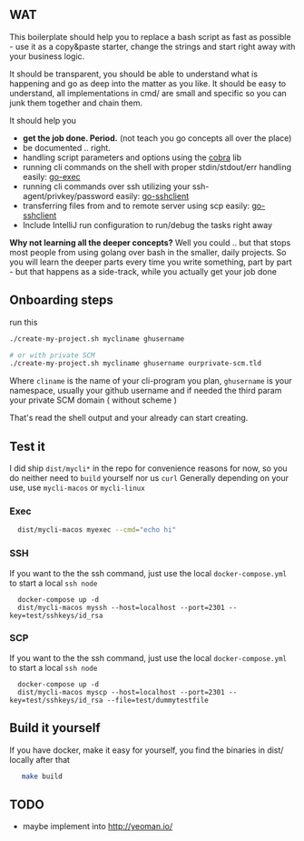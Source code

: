 ## WAT

This boilerplate should help you to replace a bash script as fast as possible - use it as a copy&paste starter, change the strings and start right away with your business logic.

It should be transparent, you should be able to understand what is happening and go as deep into the matter as you like.
It should be easy to understand, all implementations in cmd/ are small and specific so you can junk them together and chain them.

It should help you
 - **get the job done. Period.** (not teach you go concepts all over the place)
 - be documented .. right.
 - handling script parameters and options using the [cobra](https://github.com/spf13/cobra) lib
 - running cli commands on the shell with proper stdin/stdout/err handling easily: [go-exec](https://github.com/EugenMayer/go-exec)
 - running cli commands over ssh utilizing your ssh-agent/privkey/password easily: [go-sshclient](https://github.com/EugenMayer/go-sshclient)
 - transferring files from and to remote server using scp easily: [go-sshclient](https://github.com/EugenMayer/go-sshclient)
 - Include IntelliJ run configuration to run/debug the tasks right away
 

**Why not learning all the deeper concepts?**
Well you could .. but that stops most people from using golang over bash in the smaller, daily projects.
So you will learn the deeper parts every time you write something, part by part - but that happens as a side-track, while
you actually get your job done
 
## Onboarding steps

run this

```bash
./create-my-project.sh mycliname ghusername 

# or with private SCM
./create-my-project.sh mycliname ghusername ourprivate-scm.tld
```

Where `cliname` is the name of your cli-program you plan, `ghusername` is your namespace, usually your github username
and if needed the third param your private SCM domain ( without scheme )

That's read the shell output and your already can start creating.


## Test it

I did ship `dist/mycli*` in the repo for convenience reasons for now, so you do neither need to `build` yourself nor us `curl`
Generally depending on your use, use `mycli-macos` or `mycli-linux`

### Exec

```bash
  dist/mycli-macos myexec --cmd="echo hi"
```

### SSH
If you want to the the ssh command, just use the local `docker-compose.yml` to start a local `ssh node`

```
  docker-compose up -d
  dist/mycli-macos myssh --host=localhost --port=2301 --key=test/sshkeys/id_rsa
```

### SCP
If you want to the the ssh command, just use the local `docker-compose.yml` to start a local `ssh node`

```
  docker-compose up -d
  dist/mycli-macos myscp --host=localhost --port=2301 --key=test/sshkeys/id_rsa --file=test/dummytestfile
```

## Build it yourself

If you have docker, make it easy for yourself, you find the binaries in dist/ locally after that

```bash
   make build
```
 
## TODO

- maybe implement into http://yeoman.io/
